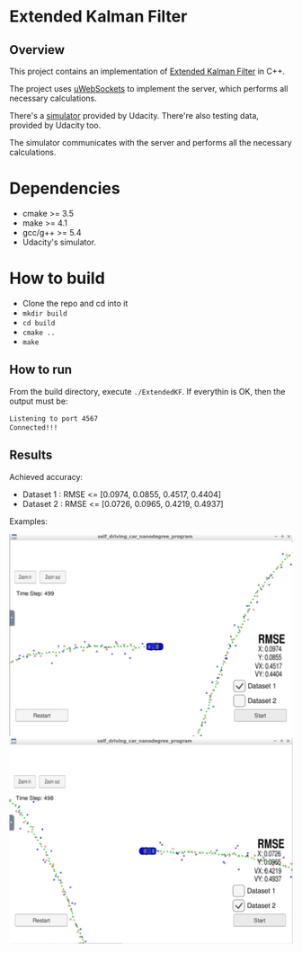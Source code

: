 # Extended Kalman Filter
## Overview
This project contains an implementation of [Extended Kalman Filter](https://en.wikipedia.org/wiki/Extended_Kalman_filter) in C++.

The project uses [uWebSockets](https://github.com/uNetworking/uWebSockets) to implement the server, which performs all necessary calculations.

There's a [simulator](https://github.com/udacity/self-driving-car-sim/releases) provided by Udacity. There're also testing data, provided by Udacity too.

The simulator communicates with the server and performs all the necessary calculations.

# Dependencies

- cmake >= 3.5
- make >= 4.1
- gcc/g++ >= 5.4
- Udacity's simulator.

# How to build

- Clone the repo and cd into it
- `mkdir build`
- `cd build`
- `cmake ..`
- `make`

## How to run

From the build directory, execute `./ExtendedKF`.
If everythin is OK, then the output must be:

```
Listening to port 4567
Connected!!!
```

## Results

Achieved accuracy:

- Dataset 1 : RMSE <= [0.0974, 0.0855, 0.4517, 0.4404]
- Dataset 2 : RMSE <= [0.0726, 0.0965, 0.4219, 0.4937]

Examples:

![alt](ds1_all.png)
![alt](ds2_all.png)
